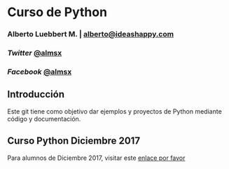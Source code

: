 # Curso de Python

### Alberto Luebbert M. | alberto@ideashappy.com

### _Twitter_ [@almsx](https://twitter.com/almsx)
### _Facebook_ [@almsx](https://facebook.com/almsx)

## Introducción

Este git tiene como objetivo dar ejemplos y proyectos de
Python mediante código y documentación.

## Curso Python Diciembre 2017

Para alumnos de Diciembre 2017, visitar este [enlace por favor](https://github.com/almsx/cursodepython/tree/cursopython2017_1) 
